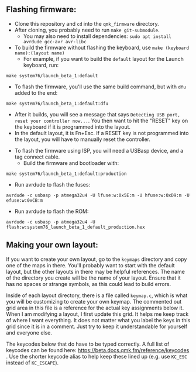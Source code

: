 ## Flashing firmware:
* Clone this repository and `cd` into the `qmk_firmware` directory.
* After cloning, you probably need to run `make git-submodule`.
   - You may also need to install dependencies: `sudo apt install avrdude gcc-avr avr-libc`
* To build the firmware without flashing the keyboard, use `make (keyboard name):(layout name)`
   - For example, if you want to build the `default` layout for the Launch keyboard, run:
```
make system76/launch_beta_1:default
```
* To flash the firmware, you'll use the same build command, but with `dfu` added to the end:
```
make system76/launch_beta_1:default:dfu
```
   - After it builds, you will see a message that says `Detecting USB port, reset your controller now...`. You then want to hit the "RESET" key on the keyboard if it is programmed into the layout.
   - In the default layout, it is Fn+Esc. If a RESET key is not programmed into the layout, you will have to manually reset the controller.
* To flash the firmware using ISP, you will need a USBasp device, and a tag connect cable.
  - Build the firmware and bootloader with:
```
make system76/launch_beta_1:default:production
```
  - Run avrdude to flash the fuses:
```
avrdude -c usbasp -p atmega32u4 -U lfuse:w:0x5E:m -U hfuse:w:0xD9:m -U efuse:w:0xCB:m
```
  - Run avrdude to flash the ROM:
```
avrdude -c usbasp -p atmega32u4 -U flash:w:system76_launch_beta_1_default_production.hex
```

## Making your own layout:
If you want to create your own layout, go to the `keymaps` directory and copy one of the maps in there. You'll probably want to start with the default layout, but the other layouts in there may be helpful references. The name of the directory you create will be the name of your layout. Ensure that it has no spaces or strange symbols, as this could lead to build errors.

Inside of each layout directory, there is a file called `keymap.c`, which is what you will be customizing to create your own keymap. The commented out grid area in this file is a reference for the actual key assignments below it. When I am modifying a layout, I first update this grid. It helps me keep track of where I want everything. It does not matter what you label the keys in this grid since it is in a comment. Just try to keep it understandable for yourself and everyone else.

The keycodes below that do have to be typed correctly. A full list of keycodes can be found here: https://beta.docs.qmk.fm/reference/keycodes .  Use the shorter keycode alias to help keep these lined up (e.g. use `KC_ESC` instead of `KC_ESCAPE`).
